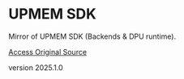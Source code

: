 # UPMEM SDK

Mirror of UPMEM SDK (Backends & DPU runtime).

[Access Original Source](https://sdk.upmem.com/)

version 2025.1.0
